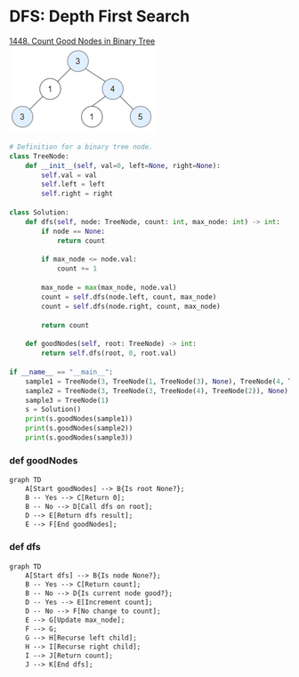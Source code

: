 # DFS: Depth First Search
[1448. Count Good Nodes in Binary Tree](https://leetcode.com/problems/count-good-nodes-in-binary-tree/description/?envType=study-plan-v2&envId=leetcode-75)
<br>
![alt text](image-3.png)
```py
# Definition for a binary tree node.
class TreeNode:
    def __init__(self, val=0, left=None, right=None):
        self.val = val
        self.left = left
        self.right = right

class Solution:
    def dfs(self, node: TreeNode, count: int, max_node: int) -> int:
        if node == None:
            return count
        
        if max_node <= node.val:
            count += 1
        
        max_node = max(max_node, node.val)
        count = self.dfs(node.left, count, max_node)
        count = self.dfs(node.right, count, max_node)

        return count
    
    def goodNodes(self, root: TreeNode) -> int:
        return self.dfs(root, 0, root.val)

if __name__ == "__main__":
    sample1 = TreeNode(3, TreeNode(1, TreeNode(3), None), TreeNode(4, TreeNode(1), TreeNode(5)))
    sample2 = TreeNode(3, TreeNode(3, TreeNode(4), TreeNode(2)), None)
    sample3 = TreeNode(1)
    s = Solution()
    print(s.goodNodes(sample1))
    print(s.goodNodes(sample2))
    print(s.goodNodes(sample3))
```

### def goodNodes
```mermaid
graph TD
    A[Start goodNodes] --> B{Is root None?};
    B -- Yes --> C[Return 0];
    B -- No --> D[Call dfs on root];
    D --> E[Return dfs result];
    E --> F[End goodNodes];
```

### def dfs
```mermaid
graph TD
    A[Start dfs] --> B{Is node None?};
    B -- Yes --> C[Return count];
    B -- No --> D{Is current node good?};
    D -- Yes --> E[Increment count];
    D -- No --> F[No change to count];
    E --> G[Update max_node];
    F --> G;
    G --> H[Recurse left child];
    H --> I[Recurse right child];
    I --> J[Return count];
    J --> K[End dfs];
```